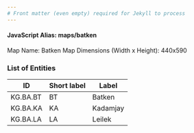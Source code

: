 ```yaml
---
# Front matter (even empty) required for Jekyll to process
---
```


#### JavaScript Alias: maps/batken

Map Name: Batken Map
Dimensions (Width x Height): 440x590

### List of Entities

ID | Short label | Label
---|---|---|
KG.BA.BT|BT|Batken
KG.BA.KA|KA|Kadamjay
KG.BA.LA|LA|Leilek